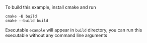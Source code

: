 To build this example, install cmake and run

```
cmake -B build
cmake --build build
```

Executable `example` will appear in `build` directory, you can run this executable without any command line arguments


